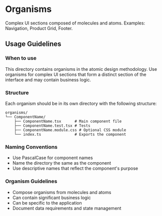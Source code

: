 # Organisms

Complex UI sections composed of molecules and atoms. Examples: Navigation, Product Grid, Footer.

## Usage Guidelines

### When to use

This directory contains organisms in the atomic design methodology. 
Use organisms for complex UI sections that form a distinct section of the interface and may contain business logic.

### Structure

Each organism should be in its own directory with the following structure:

```
organisms/
└── ComponentName/
    ├── ComponentName.tsx      # Main component file
    ├── ComponentName.test.tsx # Tests
    ├── ComponentName.module.css # Optional CSS module
    └── index.ts               # Exports the component
```

### Naming Conventions

- Use PascalCase for component names
- Name the directory the same as the component
- Use descriptive names that reflect the component's purpose

### Organism Guidelines

- Compose organisms from molecules and atoms
- Can contain significant business logic
- Can be specific to the application
- Document data requirements and state management
